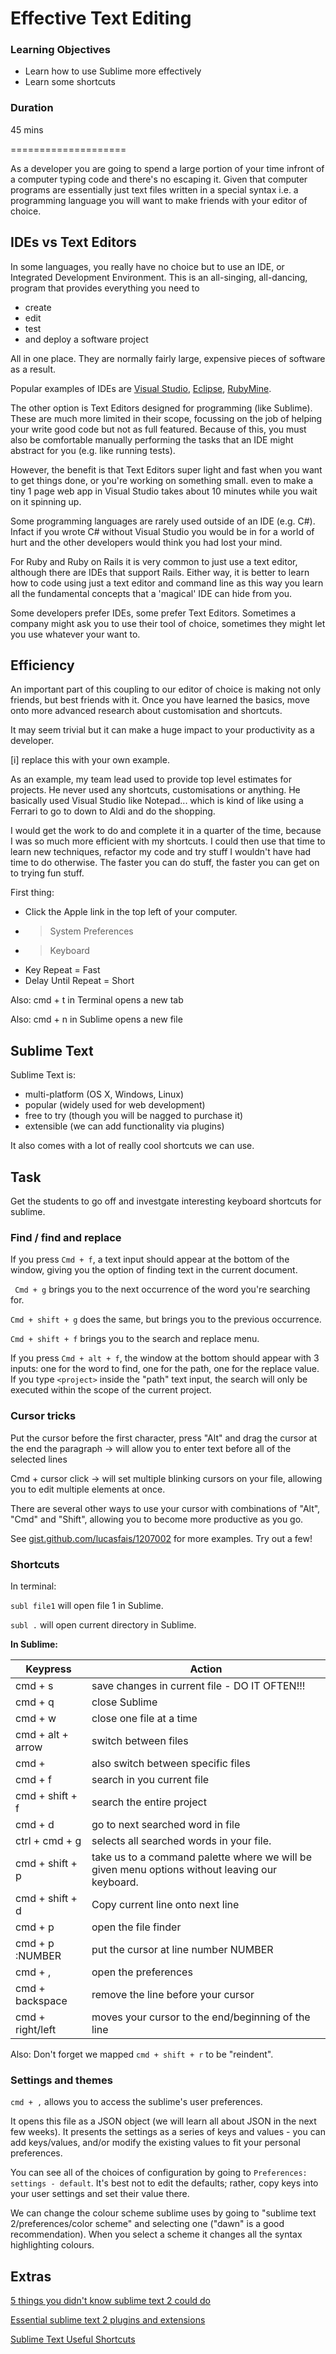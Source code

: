 # Effective Text Editing

### Learning Objectives
* Learn how to use Sublime more effectively
* Learn some shortcuts

### Duration

45 mins

====================

As a developer you are going to spend a large portion of your time infront of a computer typing code and there's no escaping it. Given that computer programs are essentially just text files written in a special syntax i.e. a programming language you will want to make friends with your editor of choice.


## IDEs vs Text Editors

In some languages, you really have no choice but to use an IDE, or Integrated Development Environment. This is an all-singing, all-dancing, program that provides everything you need to 

* create 
* edit
* test 
* and deploy a software project 

All in one place. They are normally fairly large, expensive pieces of software as a result.

Popular examples of IDEs are [Visual Studio](https://www.visualstudio.com/), [Eclipse](https://eclipse.org/), [RubyMine](https://www.jetbrains.com/ruby/).

The other option is Text Editors designed for programming (like Sublime). These are much more limited in their scope, focussing on the job of helping your write good code but not as full featured. Because of this, you must also be comfortable manually performing the tasks that an IDE might abstract for you (e.g. like running tests).

However, the benefit is that Text Editors super light and fast when you want to get things done, or you're working on something small. even to make a tiny 1 page web app in Visual Studio takes about 10 minutes while you wait on it spinning up.

Some programming languages are rarely used outside of an IDE (e.g. C#). Infact if you wrote C# without Visual Studio you would be in for a world of hurt and the other developers would think you had lost your mind. 

For Ruby and Ruby on Rails it is very common to just use a text editor, although there are IDEs that support Rails. Either way, it is better to learn how to code using just a text editor and command line as this way you learn all the fundamental concepts that a 'magical' IDE can hide from you.

Some developers prefer IDEs, some prefer Text Editors. Sometimes a company might ask you to use their tool of choice, sometimes they might let you use whatever your want to.

## Efficiency

An important part of this coupling to our editor of choice is making not only friends, but best friends with it. Once you have learned the basics, move onto more advanced research about customisation and shortcuts.

It may seem trivial but it can make a huge impact to your productivity as a developer.

[i] replace this with your own example. 

As an example, my team lead used to provide top level estimates for projects. He never used any shortcuts, customisations or anything. He basically used Visual Studio like Notepad... which is kind of like using a Ferrari to go to down to Aldi and do the shopping.

I would get the work to do and complete it in a quarter of the time, because I was so much more efficient with my shortcuts. I could then use that time to learn new techniques, refactor my code and try stuff I wouldn't have had time to do otherwise. The faster you can do stuff, the faster you can get on to trying fun stuff.

First thing: 

 - Click the Apple link in the top left of your computer.
 - > System Preferences
 - > Keyboard
 - Key Repeat = Fast
 - Delay Until Repeat = Short

Also: cmd + t in Terminal opens a new tab

Also: cmd + n in Sublime opens a new file

## Sublime Text

Sublime Text is:

* multi-platform (OS X, Windows, Linux)
* popular (widely used for web development)
* free to try (though you will be nagged to purchase it)
* extensible (we can add functionality via plugins)

It also comes with a lot of really cool shortcuts we can use.

## Task

Get the students to go off and investgate interesting keyboard shortcuts for sublime.


### Find / find and replace

If you press `Cmd + f`, a text input should appear at the bottom of the window, giving you the option of finding text in the current document.

` Cmd + g` brings you to the next occurrence of the word you're searching for.

`Cmd + shift + g` does the same, but brings you to the previous occurrence.

`Cmd + shift + f` brings you to the search and replace menu.

If you press `Cmd + alt + f`, the window at the bottom should appear with 3 inputs: one for the word to find, one for the path, one for the replace value. If you type `<project>` inside the "path" text input, the search will only be executed within the scope of the current project.


### Cursor tricks

Put the cursor before the first character, press "Alt" and drag the cursor at the end the paragraph -> will allow you to enter text before all of the selected lines

Cmd + cursor click -> will set multiple blinking cursors on your file, allowing you to edit multiple elements at once. 

There are several other ways to use your cursor with combinations of "Alt", "Cmd" and "Shift", allowing you to become more productive as you go. 

See [gist.github.com/lucasfais/1207002](https://gist.github.com/lucasfais/1207002) for more examples. Try out a few! 


### Shortcuts

In terminal: 

`subl file1` will open file 1 in Sublime.

`subl .` will open current directory in Sublime. 

**In Sublime:**

Keypress          |  Action
------------------|--------- 
cmd + s           |  save changes in current file - DO IT OFTEN!!!
cmd + q           |  close Sublime
cmd + w           |  close one file at a time
cmd + alt + arrow |  switch between files
cmd + <number>    |  also switch between specific files
cmd + f           |  search in you current file
cmd + shift + f   |  search the entire project
cmd + d           |  go to next searched word in file
ctrl + cmd + g    |  selects all searched words in your file.
cmd + shift + p   |  take us to a command palette where we will be given menu options without leaving our keyboard.
cmd + shift + d	 | Copy current line onto next line
cmd + p           |  open the file finder
cmd + p :NUMBER   |  put the cursor at line number NUMBER
cmd + ,           |  open the preferences
cmd + backspace   |  remove the line before your cursor
cmd + right/left  |  moves your cursor to the end/beginning of the line

Also: Don't forget we mapped `cmd + shift + r` to be "reindent".


### Settings and themes

`cmd + ,` allows you to access the sublime's user preferences.

It opens this file as a JSON object (we will learn all about JSON in the next few weeks). 
It presents the settings as a series of keys and values - you can add keys/values, and/or modify the existing values to fit your personal preferences.

You can see all of the choices of configuration by going to `Preferences: settings - default`. It's best not to edit the defaults; rather, copy keys into your user settings and set their value there.

We can change the colour scheme sublime uses by going to "sublime text 2/preferences/color scheme" and selecting one ("dawn" is a good recommendation). When you select a scheme it changes all the syntax highlighting colours.



## Extras

[5 things you didn't know sublime text 2 could do](http://www.creativebloq.com/design/5-things-you-didnt-know-sublime-text-2-could-do-1132849)

[Essential sublime text 2 plugins and extensions](http://net.tutsplus.com/tutorials/tools-and-tips/essential-sublime-text-2-plugins-and-extensions/)

[Sublime Text Useful Shortcuts](https://gist.github.com/lucasfais/1207002)


